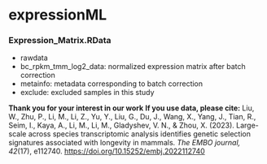 # expressionML
### Expression_Matrix.RData
* rawdata 
* bc_rpkm_tmm_log2_data: normalized expression matrix after batch correction
* metainfo: metadata corresponding to batch correction
* exclude: excluded samples in this study

**Thank you for your interest in our work**
**If you use data, please cite:**
Liu, W., Zhu, P., Li, M., Li, Z., Yu, Y., Liu, G., Du, J., Wang, X., Yang, J., Tian, R., Seim, I., Kaya, A., Li, M., Li, M., Gladyshev, V. N., & Zhou, X. (2023). Large-scale across species transcriptomic analysis identifies genetic selection signatures associated with longevity in mammals. _The EMBO journal, 42_(17), e112740. https://doi.org/10.15252/embj.2022112740
